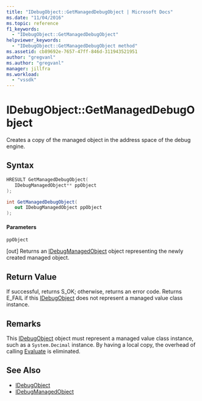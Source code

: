 ```yaml
---
title: "IDebugObject::GetManagedDebugObject | Microsoft Docs"
ms.date: "11/04/2016"
ms.topic: reference
f1_keywords:
  - "IDebugObject::GetManagedDebugObject"
helpviewer_keywords:
  - "IDebugObject::GetManagedDebugObject method"
ms.assetid: cb89692e-7657-47ff-846d-311943521951
author: "gregvanl"
ms.author: "gregvanl"
manager: jillfra
ms.workload:
  - "vssdk"
---
```

# IDebugObject::GetManagedDebugObject
Creates a copy of the managed object in the address space of the debug engine.

## Syntax

```cpp
HRESULT GetManagedDebugObject( 
   IDebugManagedObject** ppObject
);
```

```csharp
int GetManagedDebugObject(
   out IDebugManagedObject ppObject
);
```

#### Parameters
 `ppObject`

 [out] Returns an [IDebugManagedObject](../../../extensibility/debugger/reference/idebugmanagedobject.md) object representing the newly created managed object.

## Return Value
 If successful, returns S_OK; otherwise, returns an error code. Returns E_FAIL if this [IDebugObject](../../../extensibility/debugger/reference/idebugobject.md) does not represent a managed value class instance.

## Remarks
 This [IDebugObject](../../../extensibility/debugger/reference/idebugobject.md) object must represent a managed value class instance, such as a `System.Decimal` instance. By having a local copy, the overhead of calling [Evaluate](../../../extensibility/debugger/reference/idebugfunctionobject-evaluate.md) is eliminated.

## See Also
- [IDebugObject](../../../extensibility/debugger/reference/idebugobject.md)
- [IDebugManagedObject](../../../extensibility/debugger/reference/idebugmanagedobject.md)